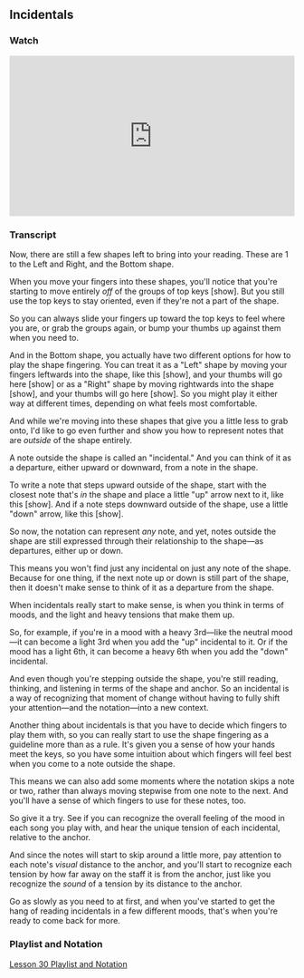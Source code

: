 ## Incidentals



### Watch

<style>
.embed-container {
    position: relative;
    padding-bottom: 56.25%;
    height: 0;
    overflow: hidden;
    max-width: 100%;
  }
  iframe{
    position: absolute;
    top: 0;
    left: 0;
    width: 100%;
    height: 100%;
  }
</style>
<div class='embed-container'>
  <iframe src='https://www.youtube.com/embed/9JgYHum55hI?rel=0' frameborder='0' allowfullscreen></iframe>
</div>



### Transcript

Now, there are still a few shapes left to bring into your reading. These are 1 to the Left and Right, and the Bottom shape.

When you move your fingers into these shapes, you'll notice that you're starting to move entirely *off* of the groups of top keys [show]. But you still use the top keys to stay oriented, even if they're not a part of the shape.

So you can always slide your fingers up toward the top keys to feel where you are, or grab the groups again, or bump your thumbs up against them when you need to.

And in the Bottom shape, you actually have two different options for how to play the shape fingering. You can treat it as a "Left" shape by moving your fingers leftwards into the shape, like this [show], and your thumbs will go here [show] or as a "Right" shape by moving rightwards into the shape [show], and your thumbs will go here [show]. So you might play it either way at different times, depending on what feels most comfortable.

And while we're moving into these shapes that give you a little less to grab onto, I'd like to go even further and show you how to represent notes that are *outside* of the shape entirely.

A note outside the shape is called an "incidental." And you can think of it as a departure, either upward or downward, from a note in the shape.

To write a note that steps upward outside of the shape, start with the closest note that's *in* the shape and place a little "up" arrow next to it, like this [show]. And if a note steps downward outside of the shape, use a little "down" arrow, like this [show].

So now, the notation can represent *any* note, and yet, notes outside the shape are still expressed through their relationship to the shape&mdash;as departures, either up or down.

This means you won't find just any incidental on just any note of the shape. Because for one thing, if the next note up or down is still part of the shape, then it doesn't make sense to think of it as a departure from the shape.

When incidentals really start to make sense, is when you think in terms of moods, and the light and heavy tensions that make them up.

So, for example, if you're in a mood with a heavy 3rd&mdash;like the neutral mood&mdash;it can become a light 3rd when you add the "up" incidental to it. Or if the mood has a light 6th, it can become a heavy 6th when you add the "down" incidental.

And even though you're stepping outside the shape, you're still reading, thinking, and listening in terms of the shape and anchor. So an incidental is a way of recognizing that moment of change without having to fully shift your attention&mdash;and the notation&mdash;into a new context.

Another thing about incidentals is that you have to decide which fingers to play them with, so you can really start to use the shape fingering as a guideline more than as a rule. It's given you a sense of how your hands meet the keys, so you have some intuition about which fingers will feel best when you come to a note outside the shape.

This means we can also add some moments where the notation skips a note or two, rather than always moving stepwise from one note to the next. And you'll have a sense of which fingers to use for these notes, too.

So give it a try. See if you can recognize the overall feeling of the mood in each song you play with, and hear the unique tension of each incidental, relative to the anchor.

And since the notes will start to skip around a little more, pay attention to each note's *visual* distance to the anchor, and you'll start to recognize each tension by how far away on the staff it is from the anchor, just like you recognize the *sound* of a tension by its distance to the anchor.

Go as slowly as you need to at first, and when you've started to get the hang of reading incidentals in a few different moods, that's when you're ready to come back for more.



### Playlist and Notation

[Lesson 30 Playlist and Notation](../player/30-exercises)
